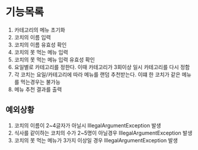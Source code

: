 
기능목록
======
1. 카테고리의 메뉴 초기화
2. 코치의 이름 입력
3. 코치의 이름 유효성 확인
4. 코치의 못 먹는 메뉴 입력
5. 코치의 못 먹는 메뉴 입력 유효성 확인
6. 요일별로 카테고리를 정한다. 이때 카테고리가 3회이상 일시 카테고리를 다시 정함
7. 각 코치는 요일/카테고리에 따라 메뉴를 랜덤 추천받는다. 이떄 한 코치가 같은 메뉴를 먹는경우는 불가능 
8. 메뉴 추천 결과를 출력



예외상황
------
1. 코치의 이름이 2~4글자가 아닐시 IllegalArgumentException 발생
2. 식사를 같이하는 코치의 수가 2~5명이 아닐경우 IllegalArgumentException 발생
3. 코치의 못 먹는 메뉴가 3가지 이상일 경우 IllegalArgumentException 발생